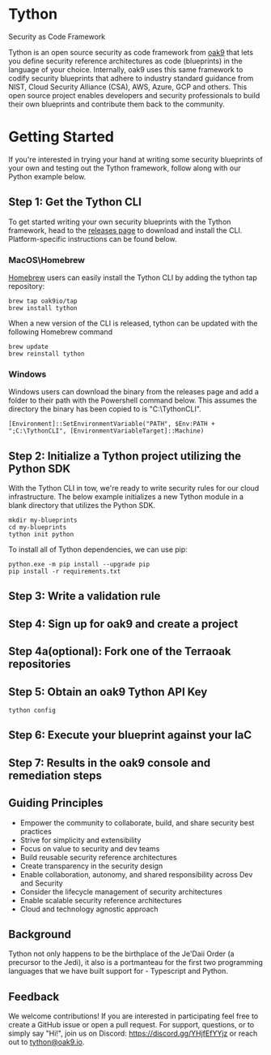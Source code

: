 # Tython
Security as Code Framework

Tython is an open source security as code framework from [oak9](https://www.oak9.io) that lets you define security reference architectures as code (blueprints) in the language of your choice. Internally, oak9 uses this same framework to codify security blueprints that adhere to industry standard guidance from NIST, Cloud Security Alliance (CSA), AWS, Azure, GCP and others. This open source project enables developers and security professionals to build their own blueprints and contribute them back to the community.

# Getting Started
If you're interested in trying your hand at writing some security blueprints of your own and testing out the Tython framework, follow along with our Python example below. 

## Step 1: Get the Tython CLI
To get started writing your own security blueprints with the Tython framework, head to the [releases page](https://github.com/oak9io/tython/releases) to download and install the CLI. Platform-specific instructions can be found below.

### MacOS\Homebrew
[Homebrew](https://brew.sh/) users can easily install the Tython CLI by adding the tython tap repository:

```
brew tap oak9io/tap
brew install tython
```
When a new version of the CLI is released, tython can be updated with the following Homebrew command

```
brew update
brew reinstall tython
```

### Windows

Windows users can download the binary from the releases page and add a folder to their path with the Powershell command below. This assumes the directory the binary has been copied to is "C:\TythonCLI".

```
[Environment]::SetEnvironmentVariable("PATH", $Env:PATH + ";C:\TythonCLI", [EnvironmentVariableTarget]::Machine)
```

## Step 2: Initialize a Tython project utilizing the Python SDK
With the Tython CLI in tow, we're ready to write security rules for our cloud infrastructure. The below example initializes a new Tython module in a blank directory that utilizes the Python SDK.

```
mkdir my-blueprints
cd my-blueprints
tython init python
```

To install all of Tython dependencies, we can use pip:

```
python.exe -m pip install --upgrade pip
pip install -r requirements.txt
```

## Step 3: Write a validation rule


## Step 4: Sign up for oak9 and create a project 

## Step 4a(optional): Fork one of the Terraoak repositories

## Step 5: Obtain an oak9 Tython API Key

`tython config`

## Step 6: Execute your blueprint against your IaC

## Step 7: Results in the oak9 console and remediation steps

## Guiding Principles

* Empower the community to collaborate, build, and share security best practices
* Strive for simplicity and extensibility
* Focus on value to security and dev teams
* Build reusable security reference architectures
* Create transparency in the security design
* Enable collaboration, autonomy, and shared responsibility across Dev and Security
* Consider the lifecycle management of security architectures
* Enable scalable security reference architectures
* Cloud and technology agnostic approach

## Background

Tython not only happens to be the birthplace of the Je'Daii Order (a precursor to the Jedi), it also is a portmanteau for the first two programming languages that we have built support for - Typescript and Python.

## Feedback
We welcome contributions! If you are interested in participating feel free to create a GitHub issue or open a pull request. For support, questions, or to simply say "Hi!", join us on Discord: https://discord.gg/YHjfEfYYjz or reach out to tython@oak9.io.
